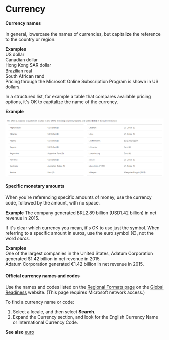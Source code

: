﻿# Currency

#### Currency names

In general, lowercase the names of currencies, but capitalize the reference to the country or region. 

**Examples**<br />US dollar<br />Canadian dollar<br />Hong Kong SAR dollar<br />Brazilian real<br />South African rand<br />Pricing through the Microsoft Online Subscription Program is shown in US dollars.

In
a structured list, for example a table that compares available pricing
options, it's OK to capitalize the name of the currency.

**Example**

![](media/currency/1453401234.png)

#### Specific monetary amounts

When you're referencing specific amounts of money, use the currency code, followed by the amount, with no space.

**Example** The company generated BRL2.89 billion (USD1.42 billion) in net revenue in 2015. 

If it's clear which currency you mean, it's OK to use just the symbol. When referring to a specific amount in euros, use the euro symbol (€), not the word *euros.*

**Examples**<br />One of the largest companies in the United States, Adatum Corporation generated $1.42 billion in net revenue in 2015.<br />Adatum Corporation generated €1.42 billion in net revenue in 2015. 

#### Official currency names and codes

Use the names and codes listed on the [Regional Formats page](https://microsoft.sharepoint.com/teams/celaGlobalReadiness/Pages/Regional-Format.aspx "Regional Formats page on the Global Readiness website") on the [Global Readiness](https://microsoft.sharepoint.com/teams/celaGlobalReadiness/Pages/Home.aspx) website. (This page requires Microsoft network access.)

To find a currency name or code:

1.  Select a locale, and then select **Search**.
2.  Expand the Currency section, and look for the English Currency Name or International Currency Code.

**See also** [euro](/style-guide/a-z-word-list-term-collections/e/euro)
